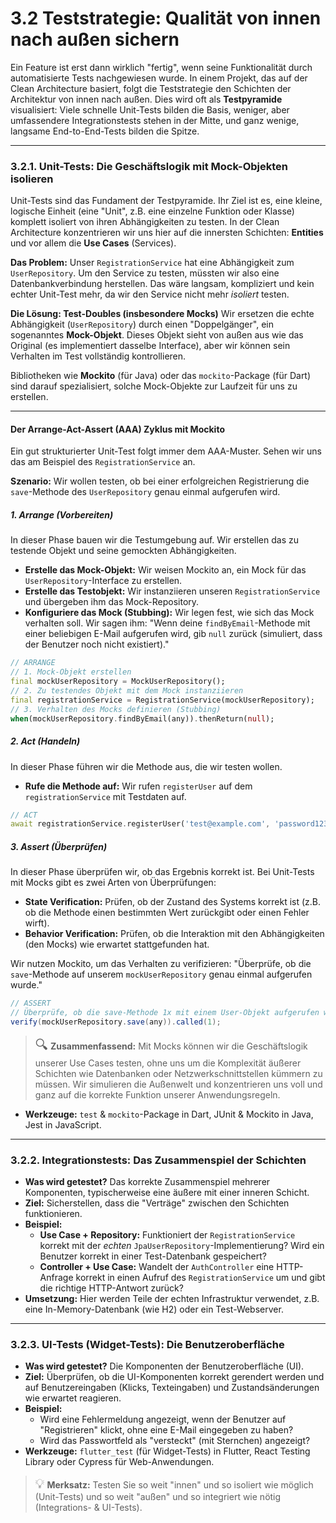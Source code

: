 # 3.2 Teststrategie: Qualität von innen nach außen sichern

Ein Feature ist erst dann wirklich "fertig", wenn seine Funktionalität durch automatisierte Tests nachgewiesen wurde. In einem Projekt, das auf der Clean Architecture basiert, folgt die Teststrategie den Schichten der Architektur von innen nach außen. Dies wird oft als **Testpyramide** visualisiert: Viele schnelle Unit-Tests bilden die Basis, weniger, aber umfassendere Integrationstests stehen in der Mitte, und ganz wenige, langsame End-to-End-Tests bilden die Spitze.

---

### 3.2.1. Unit-Tests: Die Geschäftslogik mit Mock-Objekten isolieren

Unit-Tests sind das Fundament der Testpyramide. Ihr Ziel ist es, eine kleine, logische Einheit (eine "Unit", z.B. eine einzelne Funktion oder Klasse) komplett isoliert von ihren Abhängigkeiten zu testen. In der Clean Architecture konzentrieren wir uns hier auf die innersten Schichten: **Entities** und vor allem die **Use Cases** (Services).

**Das Problem:** Unser `RegistrationService` hat eine Abhängigkeit zum `UserRepository`. Um den Service zu testen, müssten wir also eine Datenbankverbindung herstellen. Das wäre langsam, kompliziert und kein echter Unit-Test mehr, da wir den Service nicht mehr *isoliert* testen.

**Die Lösung: Test-Doubles (insbesondere Mocks)**
Wir ersetzen die echte Abhängigkeit (`UserRepository`) durch einen "Doppelgänger", ein sogenanntes **Mock-Objekt**. Dieses Objekt sieht von außen aus wie das Original (es implementiert dasselbe Interface), aber wir können sein Verhalten im Test vollständig kontrollieren.

Bibliotheken wie **Mockito** (für Java) oder das `mockito`-Package (für Dart) sind darauf spezialisiert, solche Mock-Objekte zur Laufzeit für uns zu erstellen.

---

#### Der Arrange-Act-Assert (AAA) Zyklus mit Mockito

Ein gut strukturierter Unit-Test folgt immer dem AAA-Muster. Sehen wir uns das am Beispiel des `RegistrationService` an.

**Szenario:** Wir wollen testen, ob bei einer erfolgreichen Registrierung die `save`-Methode des `UserRepository` genau einmal aufgerufen wird.

##### 1. Arrange (Vorbereiten)

In dieser Phase bauen wir die Testumgebung auf. Wir erstellen das zu testende Objekt und seine gemockten Abhängigkeiten.

*   **Erstelle das Mock-Objekt:** Wir weisen Mockito an, ein Mock für das `UserRepository`-Interface zu erstellen.
*   **Erstelle das Testobjekt:** Wir instanziieren unseren `RegistrationService` und übergeben ihm das Mock-Repository.
*   **Konfiguriere das Mock (Stubbing):** Wir legen fest, wie sich das Mock verhalten soll. Wir sagen ihm: "Wenn deine `findByEmail`-Methode mit einer beliebigen E-Mail aufgerufen wird, gib `null` zurück (simuliert, dass der Benutzer noch nicht existiert)."

```dart
// ARRANGE
// 1. Mock-Objekt erstellen
final mockUserRepository = MockUserRepository(); 
// 2. Zu testendes Objekt mit dem Mock instanziieren
final registrationService = RegistrationService(mockUserRepository);
// 3. Verhalten des Mocks definieren (Stubbing)
when(mockUserRepository.findByEmail(any)).thenReturn(null);
```

##### 2. Act (Handeln)

In dieser Phase führen wir die Methode aus, die wir testen wollen.

*   **Rufe die Methode auf:** Wir rufen `registerUser` auf dem `registrationService` mit Testdaten auf.

```dart
// ACT
await registrationService.registerUser('test@example.com', 'password123');
```

##### 3. Assert (Überprüfen)

In dieser Phase überprüfen wir, ob das Ergebnis korrekt ist. Bei Unit-Tests mit Mocks gibt es zwei Arten von Überprüfungen:

*   **State Verification:** Prüfen, ob der Zustand des Systems korrekt ist (z.B. ob die Methode einen bestimmten Wert zurückgibt oder einen Fehler wirft).
*   **Behavior Verification:** Prüfen, ob die Interaktion mit den Abhängigkeiten (den Mocks) wie erwartet stattgefunden hat.

Wir nutzen Mockito, um das Verhalten zu verifizieren: "Überprüfe, ob die `save`-Methode auf unserem `mockUserRepository` genau einmal aufgerufen wurde."

```java
// ASSERT
// Überprüfe, ob die save-Methode 1x mit einem User-Objekt aufgerufen wurde
verify(mockUserRepository.save(any)).called(1);
```

> <span style="font-size: 1.5em">:mag:</span> **Zusammenfassend:** Mit Mocks können wir die Geschäftslogik unserer Use Cases testen, ohne uns um die Komplexität äußerer Schichten wie Datenbanken oder Netzwerkschnittstellen kümmern zu müssen. Wir simulieren die Außenwelt und konzentrieren uns voll und ganz auf die korrekte Funktion unserer Anwendungsregeln.

*   **Werkzeuge:** `test` & `mockito`-Package in Dart, JUnit & Mockito in Java, Jest in JavaScript.

---

### 3.2.2. Integrationstests: Das Zusammenspiel der Schichten

*   **Was wird getestet?** Das korrekte Zusammenspiel mehrerer Komponenten, typischerweise eine äußere mit einer inneren Schicht.
*   **Ziel:** Sicherstellen, dass die "Verträge" zwischen den Schichten funktionieren.
*   **Beispiel:**
    *   **Use Case + Repository:** Funktioniert der `RegistrationService` korrekt mit der *echten* `JpaUserRepository`-Implementierung? Wird ein Benutzer korrekt in einer Test-Datenbank gespeichert?
    *   **Controller + Use Case:** Wandelt der `AuthController` eine HTTP-Anfrage korrekt in einen Aufruf des `RegistrationService` um und gibt die richtige HTTP-Antwort zurück?
*   **Umsetzung:** Hier werden Teile der echten Infrastruktur verwendet, z.B. eine In-Memory-Datenbank (wie H2) oder ein Test-Webserver.

---

### 3.2.3. UI-Tests (Widget-Tests): Die Benutzeroberfläche

*   **Was wird getestet?** Die Komponenten der Benutzeroberfläche (UI).
*   **Ziel:** Überprüfen, ob die UI-Komponenten korrekt gerendert werden und auf Benutzereingaben (Klicks, Texteingaben) und Zustandsänderungen wie erwartet reagieren.
*   **Beispiel:**
    *   Wird eine Fehlermeldung angezeigt, wenn der Benutzer auf "Registrieren" klickt, ohne eine E-Mail eingegeben zu haben?
    *   Wird das Passwortfeld als "versteckt" (mit Sternchen) angezeigt?
*   **Werkzeuge:** `flutter_test` (für Widget-Tests) in Flutter, React Testing Library oder Cypress für Web-Anwendungen.

> <span style="font-size: 1.5em">:bulb:</span> **Merksatz:** Testen Sie so weit "innen" und so isoliert wie möglich (Unit-Tests) und so weit "außen" und so integriert wie nötig (Integrations- & UI-Tests).
